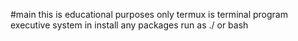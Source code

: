 #main
this is educational purposes only 
termux is terminal program executive system
in install any packages run as ./ or bash

